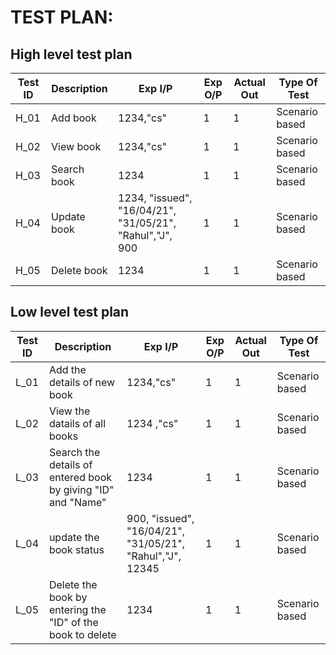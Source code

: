 # TEST PLAN:

## High level test plan

| **Test ID** | **Description**                                              | **Exp I/P** | **Exp O/P** | **Actual Out** |**Type Of Test**  |    
|-------------|--------------------------------------------------------------|------------|-------------|----------------|------------------|
|  H_01       | Add book   | 1234,"cs"  | 1  | 1  | Scenario based    |
|  H_02       | View book  | 1234,"cs"  | 1  | 1  | Scenario based    | 
|  H_03       | Search book | 1234  | 1  | 1  | Scenario based    |
|  H_04       | Update book | 1234, "issued", "16/04/21", "31/05/21", "Rahul","J", 900  |1  |1  | Scenario based    |
|  H_05       | Delete book | 1234  | 1  | 1  | Scenario based    |

## Low level test plan

| **Test ID** | **Description**                                              | **Exp I/P** | **Exp O/P** | **Actual Out** |**Type Of Test**  |    
|-------------|--------------------------------------------------------------|------------|-------------|----------------|------------------|
|  L_01       | Add the details of new book | 1234,"cs"   | 1 | 1 | Scenario based    |
|  L_02       | View the datails of all  books | 1234 ,"cs"  | 1 | 1 | Scenario based    |
|  L_03       | Search the details of entered book by giving "ID" and "Name"| 1234   | 1 | 1 | Scenario based    |
|  L_04       | update the book status | 900, "issued", "16/04/21", "31/05/21", "Rahul","J", 12345    | 1 | 1 | Scenario based    |
|  L_05       | Delete the book by entering the "ID" of the book to delete | 1234   | 1 | 1 | Scenario based    |
